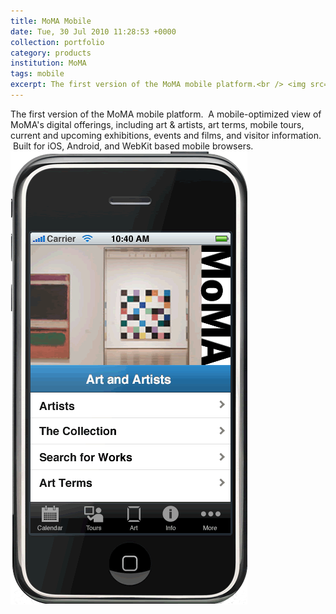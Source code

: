 ```yaml
---
title: MoMA Mobile
date: Tue, 30 Jul 2010 11:28:53 +0000
collection: portfolio
category: products
institution: MoMA
tags: mobile
excerpt: The first version of the MoMA mobile platform.<br /> <img src='/images/portfolio/moma-mobile-150w.png'>
---
```

The first version of the MoMA mobile platform.  A mobile-optimized view of MoMA's digital offerings, including art & artists, art terms, mobile tours, current and upcoming exhibitions, events and films, and visitor information.  Built for iOS, Android, and WebKit based mobile browsers.<br /><img src='/images/portfolio/moma-mobile.png'> 
